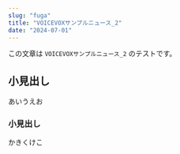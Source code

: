 ```yaml
---
slug: "fuga"
title: "VOICEVOXサンプルニュース_2"
date: "2024-07-01"
---
```


この文章は `VOICEVOXサンプルニュース_2` のテストです。

## 小見出し

あいうえお

### 小見出し

かきくけこ
